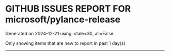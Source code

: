
# GITHUB ISSUES REPORT FOR microsoft/pylance-release


Generated on 2024-12-21 using: stale=30, all=False


Only showing items that are new to report in past 1 day(s)


---




















